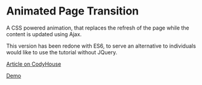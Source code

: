 Animated Page Transition 
=========

A CSS powered animation, that replaces the refresh of the page while the content is updated using Ajax.

This version has been redone with ES6, to serve an alternative to individuals would like to use the tutorial without JQuery.

[Article on CodyHouse](http://codyhouse.co/gem/animated-page-transition/)

[Demo](http://codyhouse.co/demo/animated-page-transition/index.html)